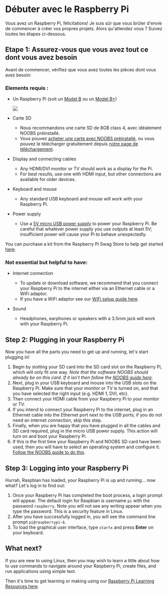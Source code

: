 # Débuter avec le Raspberry Pi

Vous avez un Raspberry Pi, félicitations! Je suis sûr que vous brûler d'envie de commencer à créer vos propres projets. Alors qu'attendez vous ? Suivez toutes les étapes ci-dessous.

## Etape 1: Assurez-vous que vous avez tout ce dont vous avez besoin

Avant de commencer, vérifiez que vous avez toutes les pièces dont vous avez besoin:

### Elements requis :

- Un Raspberry Pi (soit un [Model B](http://www.raspberrypi.org/product/model-b/) ou un  [Model B+](http://www.raspberrypi.org/product/model-b-plus/))

	![](images/Raspberry-Pis.jpg)

- Carte SD
	- Nous recommandons une carte SD de 8GB class 4, avec idéalement NOOBS préinstallé. 
	- Vous pouvez [acheter une carte avec NOOBS préinstallé](http://swag.raspberrypi.org/collections/frontpage/products/noobs-8gb-sd-card), ou vous pouvez le télécharger gratuitement depuis [notre page de téléchargement](http://www.raspberrypi.org/downloads/).
	
- Display and connecting cables
	- Any HDMI/DVI monitor or TV should work as a display for the Pi. 
	- For best results, use one with HDMI input, but other connections are available for older devices. 
	
- Keyboard and mouse
	- Any standard USB keyboard and mouse will work with your Raspberry Pi.
	
- Power supply
	- Use a [5V micro USB power supply](http://swag.raspberrypi.org/collections/pi-kits/products/raspberry-pi-universal-power-supply) to power your Raspberry Pi. Be careful that whatever power supply you use outputs at least 5V; insufficient power will cause your Pi to behave unexpectedly.

You can purchase a kit from the Raspberry Pi Swag Store to help get started [here](http://swag.raspberrypi.org/collections/frontpage/products/b-raspberry-pi-starter-kit).

### Not essential but helpful to have:

- Internet connection
	- To update or download software, we recommend that you connect your Raspberry Pi to the internet either via an Ethernet cable or a WiFi adaptor.
	- If you have a WiFi adaptor see our [WiFi setup guide here](http://www.raspberrypi.org/documentation/configuration/wireless/README.md).

- Sound
	- Headphones, earphones or speakers with a 3.5mm jack will work with your Raspberry Pi.

	
## Step 2: Plugging in your Raspberry Pi

Now you have all the parts you need to get up and running, let's start plugging in!

1. Begin by slotting your SD card into the SD card slot on the Raspberry Pi, which will only fit one way. *Note that the software NOOBS should already be on this card. If it isn't then follow the [NOOBS guide here](http://www.raspberrypi.org/help/noobs-setup/).*
1. Next, plug in your USB keyboard and mouse into the USB slots on the Raspberry Pi.
Make sure that your monitor or TV is turned on, and that you have selected the right input (e.g. HDMI 1, DVI, etc).
1. Then connect your HDMI cable from your Raspberry Pi to your monitor or TV.
1. If you intend to connect your Raspberry Pi to the internet, plug in an Ethernet cable into the Ethernet port next to the USB ports; if you do not need an internet connection, skip this step.
1. Finally, when you are happy that you have plugged in all the cables and SD card required, plug in the micro USB power supply. This action will turn on and boot your Raspberry Pi.
1. If this is the first time your Raspberry Pi and NOOBS SD card have been used, then you will have to select an operating system and configure it. [Follow the NOOBS guide to do this](http://www.raspberrypi.org/help/noobs-setup/).

## Step 3: Logging into your Raspberry Pi

Hurrah, Raspbian has loaded, your Raspberry Pi is up and running... now what? Let's log in to find out:

1. Once your Raspberry Pi has completed the boot process, a login prompt will appear. The default login for Raspbian is username `pi` with the password `raspberry`. Note you will not see any writing appear when you type the password. This is a security feature in Linux.
1. After you have successfully logged in, you will see the command line prompt `pi@raspberrypi~$`.
1. To load the graphical user interface, type `startx` and press **Enter** on your keyboard.
	
	
## What next?

If you are new to using Linux, then you may wish to learn a little about how to use commands to navigate around your Raspberry Pi, create files, and run applications using simple text.

Then it's time to get learning or making using our [Raspberry Pi Learning Resources here](http://www.raspberrypi.org/resources/).

